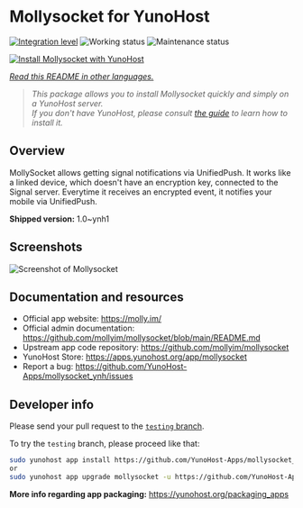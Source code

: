 <!--
N.B.: This README was automatically generated by <https://github.com/YunoHost/apps/tree/master/tools/readme_generator>
It shall NOT be edited by hand.
-->

# Mollysocket for YunoHost

[![Integration level](https://dash.yunohost.org/integration/mollysocket.svg)](https://ci-apps.yunohost.org/ci/apps/mollysocket/) ![Working status](https://ci-apps.yunohost.org/ci/badges/mollysocket.status.svg) ![Maintenance status](https://ci-apps.yunohost.org/ci/badges/mollysocket.maintain.svg)

[![Install Mollysocket with YunoHost](https://install-app.yunohost.org/install-with-yunohost.svg)](https://install-app.yunohost.org/?app=mollysocket)

*[Read this README in other languages.](./ALL_README.md)*

> *This package allows you to install Mollysocket quickly and simply on a YunoHost server.*  
> *If you don't have YunoHost, please consult [the guide](https://yunohost.org/install) to learn how to install it.*

## Overview

MollySocket allows getting signal notifications via UnifiedPush. It works like a linked device, which doesn't have an encryption key, connected to the Signal server. Everytime it receives an encrypted event, it notifies your mobile via UnifiedPush.


**Shipped version:** 1.0~ynh1

## Screenshots

![Screenshot of Mollysocket](./doc/screenshots/example.jpg)

## Documentation and resources

- Official app website: <https://molly.im/>
- Official admin documentation: <https://github.com/mollyim/mollysocket/blob/main/README.md>
- Upstream app code repository: <https://github.com/mollyim/mollysocket>
- YunoHost Store: <https://apps.yunohost.org/app/mollysocket>
- Report a bug: <https://github.com/YunoHost-Apps/mollysocket_ynh/issues>

## Developer info

Please send your pull request to the [`testing` branch](https://github.com/YunoHost-Apps/mollysocket_ynh/tree/testing).

To try the `testing` branch, please proceed like that:

```bash
sudo yunohost app install https://github.com/YunoHost-Apps/mollysocket_ynh/tree/testing --debug
or
sudo yunohost app upgrade mollysocket -u https://github.com/YunoHost-Apps/mollysocket_ynh/tree/testing --debug
```

**More info regarding app packaging:** <https://yunohost.org/packaging_apps>
